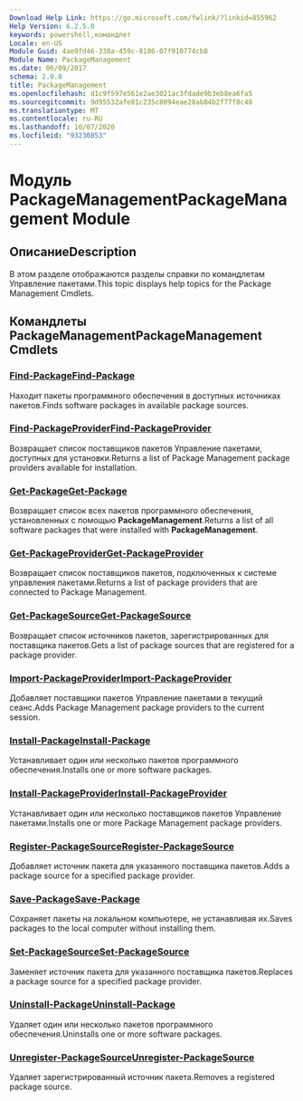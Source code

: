 ```yaml
---
Download Help Link: https://go.microsoft.com/fwlink/?linkid=855962
Help Version: 6.2.5.0
keywords: powershell,командлет
Locale: en-US
Module Guid: 4ae9fd46-338a-459c-8186-07f910774cb8
Module Name: PackageManagement
ms.date: 06/09/2017
schema: 2.0.0
title: PackageManagement
ms.openlocfilehash: d1c9f597e561e2ae3021ac3fdade9b3eb8ea6fa5
ms.sourcegitcommit: 9d95532afe81c235c8094eae28ab84b2f77f8c48
ms.translationtype: MT
ms.contentlocale: ru-RU
ms.lasthandoff: 10/07/2020
ms.locfileid: "93230853"
---
```

# <span data-ttu-id="1c420-103">Модуль PackageManagement</span><span class="sxs-lookup"><span data-stu-id="1c420-103">PackageManagement Module</span></span>

## <span data-ttu-id="1c420-104">Описание</span><span class="sxs-lookup"><span data-stu-id="1c420-104">Description</span></span>

<span data-ttu-id="1c420-105">В этом разделе отображаются разделы справки по командлетам Управление пакетами.</span><span class="sxs-lookup"><span data-stu-id="1c420-105">This topic displays help topics for the Package Management Cmdlets.</span></span>

## <span data-ttu-id="1c420-106">Командлеты PackageManagement</span><span class="sxs-lookup"><span data-stu-id="1c420-106">PackageManagement Cmdlets</span></span>

### [<span data-ttu-id="1c420-107">Find-Package</span><span class="sxs-lookup"><span data-stu-id="1c420-107">Find-Package</span></span>](Find-Package.md)
<span data-ttu-id="1c420-108">Находит пакеты программного обеспечения в доступных источниках пакетов.</span><span class="sxs-lookup"><span data-stu-id="1c420-108">Finds software packages in available package sources.</span></span>

### [<span data-ttu-id="1c420-109">Find-PackageProvider</span><span class="sxs-lookup"><span data-stu-id="1c420-109">Find-PackageProvider</span></span>](Find-PackageProvider.md)
<span data-ttu-id="1c420-110">Возвращает список поставщиков пакетов Управление пакетами, доступных для установки.</span><span class="sxs-lookup"><span data-stu-id="1c420-110">Returns a list of Package Management package providers available for installation.</span></span>

### [<span data-ttu-id="1c420-111">Get-Package</span><span class="sxs-lookup"><span data-stu-id="1c420-111">Get-Package</span></span>](Get-Package.md)
<span data-ttu-id="1c420-112">Возвращает список всех пакетов программного обеспечения, установленных с помощью **PackageManagement**.</span><span class="sxs-lookup"><span data-stu-id="1c420-112">Returns a list of all software packages that were installed with **PackageManagement**.</span></span>

### [<span data-ttu-id="1c420-113">Get-PackageProvider</span><span class="sxs-lookup"><span data-stu-id="1c420-113">Get-PackageProvider</span></span>](Get-PackageProvider.md)
<span data-ttu-id="1c420-114">Возвращает список поставщиков пакетов, подключенных к системе управления пакетами.</span><span class="sxs-lookup"><span data-stu-id="1c420-114">Returns a list of package providers that are connected to Package Management.</span></span>

### [<span data-ttu-id="1c420-115">Get-PackageSource</span><span class="sxs-lookup"><span data-stu-id="1c420-115">Get-PackageSource</span></span>](Get-PackageSource.md)
<span data-ttu-id="1c420-116">Возвращает список источников пакетов, зарегистрированных для поставщика пакетов.</span><span class="sxs-lookup"><span data-stu-id="1c420-116">Gets a list of package sources that are registered for a package provider.</span></span>

### [<span data-ttu-id="1c420-117">Import-PackageProvider</span><span class="sxs-lookup"><span data-stu-id="1c420-117">Import-PackageProvider</span></span>](Import-PackageProvider.md)
<span data-ttu-id="1c420-118">Добавляет поставщики пакетов Управление пакетами в текущий сеанс.</span><span class="sxs-lookup"><span data-stu-id="1c420-118">Adds Package Management package providers to the current session.</span></span>

### [<span data-ttu-id="1c420-119">Install-Package</span><span class="sxs-lookup"><span data-stu-id="1c420-119">Install-Package</span></span>](Install-Package.md)
<span data-ttu-id="1c420-120">Устанавливает один или несколько пакетов программного обеспечения.</span><span class="sxs-lookup"><span data-stu-id="1c420-120">Installs one or more software packages.</span></span>

### [<span data-ttu-id="1c420-121">Install-PackageProvider</span><span class="sxs-lookup"><span data-stu-id="1c420-121">Install-PackageProvider</span></span>](Install-PackageProvider.md)
<span data-ttu-id="1c420-122">Устанавливает один или несколько поставщиков пакетов Управление пакетами.</span><span class="sxs-lookup"><span data-stu-id="1c420-122">Installs one or more Package Management package providers.</span></span>

### [<span data-ttu-id="1c420-123">Register-PackageSource</span><span class="sxs-lookup"><span data-stu-id="1c420-123">Register-PackageSource</span></span>](Register-PackageSource.md)
<span data-ttu-id="1c420-124">Добавляет источник пакета для указанного поставщика пакетов.</span><span class="sxs-lookup"><span data-stu-id="1c420-124">Adds a package source for a specified package provider.</span></span>

### [<span data-ttu-id="1c420-125">Save-Package</span><span class="sxs-lookup"><span data-stu-id="1c420-125">Save-Package</span></span>](Save-Package.md)
<span data-ttu-id="1c420-126">Сохраняет пакеты на локальном компьютере, не устанавливая их.</span><span class="sxs-lookup"><span data-stu-id="1c420-126">Saves packages to the local computer without installing them.</span></span>

### [<span data-ttu-id="1c420-127">Set-PackageSource</span><span class="sxs-lookup"><span data-stu-id="1c420-127">Set-PackageSource</span></span>](Set-PackageSource.md)
<span data-ttu-id="1c420-128">Заменяет источник пакета для указанного поставщика пакетов.</span><span class="sxs-lookup"><span data-stu-id="1c420-128">Replaces a package source for a specified package provider.</span></span>

### [<span data-ttu-id="1c420-129">Uninstall-Package</span><span class="sxs-lookup"><span data-stu-id="1c420-129">Uninstall-Package</span></span>](Uninstall-Package.md)
<span data-ttu-id="1c420-130">Удаляет один или несколько пакетов программного обеспечения.</span><span class="sxs-lookup"><span data-stu-id="1c420-130">Uninstalls one or more software packages.</span></span>

### [<span data-ttu-id="1c420-131">Unregister-PackageSource</span><span class="sxs-lookup"><span data-stu-id="1c420-131">Unregister-PackageSource</span></span>](Unregister-PackageSource.md)
<span data-ttu-id="1c420-132">Удаляет зарегистрированный источник пакета.</span><span class="sxs-lookup"><span data-stu-id="1c420-132">Removes a registered package source.</span></span>
